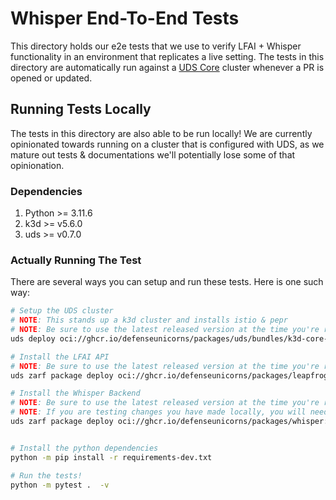 # Whisper End-To-End Tests

This directory holds our e2e tests that we use to verify LFAI + Whisper functionality in an environment that replicates a live setting. The tests in this directory are automatically run against a [UDS Core](https://github.com/defenseunicorns/uds-core) cluster whenever a PR is opened or updated.


## Running Tests Locally
The tests in this directory are also able to be run locally! We are currently opinionated towards running on a cluster that is configured with UDS, as we mature out tests & documentations we'll potentially lose some of that opinionation.


### Dependencies
1. Python >= 3.11.6
2. k3d >= v5.6.0
3. uds >= v0.7.0




### Actually Running The Test
There are several ways you can setup and run these tests. Here is one such way:

```bash
# Setup the UDS cluster
# NOTE: This stands up a k3d cluster and installs istio & pepr
# NOTE: Be sure to use the latest released version at the time you're reading this!
uds deploy oci://ghcr.io/defenseunicorns/packages/uds/bundles/k3d-core-istio-dev:0.13.1 --confirm

# Install the LFAI API
# NOTE: Be sure to use the latest released version at the time you're reading this!
uds zarf package deploy oci://ghcr.io/defenseunicorns/packages/leapfrogai-api:v0.5.1 --confirm

# Install the Whisper Backend
# NOTE: Be sure to use the latest released version at the time you're reading this!
# NOTE: If you are testing changes you have made locally, you will need to rebuild the Whisper Docker image and Zarf Package.
uds zarf package deploy oci://ghcr.io/defenseunicorns/packages/whisper:0.5.0 --confirm


# Install the python dependencies
python -m pip install -r requirements-dev.txt

# Run the tests!
python -m pytest .  -v
```